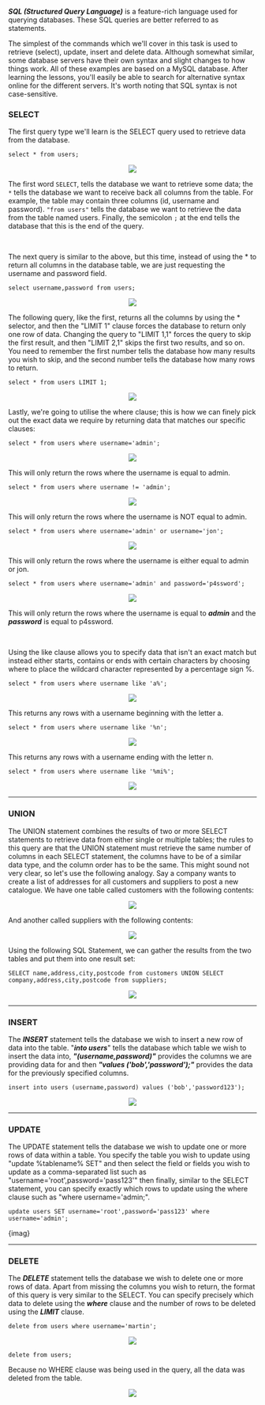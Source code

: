 ***SQL (Structured Query Language)*** is a feature-rich language used for querying databases. These SQL queries are better referred to as statements.


The simplest of the commands which we'll cover in this task is used to retrieve (select), update, insert and delete data. Although somewhat similar, some database servers have their own syntax and slight changes to how things work. All of these examples are based on a MySQL database. After learning the lessons, you'll easily be able to search for alternative syntax online for the different servers. It's worth noting that SQL syntax is not case-sensitive.


### SELECT

The first query type we'll learn is the SELECT query used to retrieve data from the database. 

 
```
select * from users;
```

<p align="center">
<img src="https://github.com/4bo4yman/Web-Application-Penetration-Testing/assets/156849852/2e689151-ae27-4a89-923d-225238c3e0e6 " >
</p> 

The first word ```SELECT```, tells the database we want to retrieve some data; the ```*``` tells the database we want to receive back all columns from the table. For example, the table may contain three columns (id, username and password). ```"from users"``` tells the database we want to retrieve the data from the table named users. Finally, the semicolon ```;``` at the end tells the database that this is the end of the query.  

<br>

The next query is similar to the above, but this time, instead of using the * to return all columns in the database table, we are just requesting the username and password field.

```
select username,password from users;
```

<p align="center">
<img src="https://github.com/4bo4yman/Web-Application-Penetration-Testing/assets/156849852/d9ac0f1b-93fd-4d73-a89d-6254e7293e81 " >
</p> 

The following query, like the first, returns all the columns by using the * selector, and then the "LIMIT 1" clause forces the database to return only one row of data. Changing the query to "LIMIT 1,1" forces the query to skip the first result, and then "LIMIT 2,1" skips the first two results, and so on. You need to remember the first number tells the database how many results you wish to skip, and the second number tells the database how many rows to return.

```
select * from users LIMIT 1;
```

<p align="center">
<img src="https://github.com/4bo4yman/Web-Application-Penetration-Testing/assets/156849852/3451fe78-1b53-4533-8b6b-465d46152248 " >
</p> 

Lastly, we're going to utilise the where clause; this is how we can finely pick out the exact data we require by returning data that matches our specific clauses:

```
select * from users where username='admin';
```

<p align="center">
<img src="https://github.com/4bo4yman/Web-Application-Penetration-Testing/assets/156849852/64cc3e7d-f333-4815-bd2b-9f3704366b23 " >
</p> 

This will only return the rows where the username is equal to admin.

```
select * from users where username != 'admin';
```
<p align="center">
<img src="https://github.com/4bo4yman/Web-Application-Penetration-Testing/assets/156849852/d815a52b-250d-49f6-b425-1a16d4e5f1a6 " >
</p> 

This will only return the rows where the username is NOT equal to admin.

```
select * from users where username='admin' or username='jon';
```

<p align="center">
<img src="https://github.com/4bo4yman/Web-Application-Penetration-Testing/assets/156849852/e2ac2ad6-bf89-4660-ab1a-dfe39601ad1a " >
</p> 


This will only return the rows where the username is either equal to admin or jon. 

```
select * from users where username='admin' and password='p4ssword';
```

<p align="center">
<img src="https://github.com/4bo4yman/Web-Application-Penetration-Testing/assets/156849852/8eebfe6c-29c0-4213-829f-e86d8baafa20" >
</p> 

This will only return the rows where the username is equal to ***admin*** and the ***password*** is equal to p4ssword.

<br>

Using the like clause allows you to specify data that isn't an exact match but instead either starts, contains or ends with certain characters by choosing where to place the wildcard character represented by a percentage sign %.

```
select * from users where username like 'a%';
```

<p align="center">
<img src="https://github.com/4bo4yman/Web-Application-Penetration-Testing/assets/156849852/b96fa881-d0e8-479c-95e2-077345dcbf13" >
</p> 

This returns any rows with a username beginning with the letter a.

```
select * from users where username like '%n';
```

<p align="center">
<img src="https://github.com/4bo4yman/Web-Application-Penetration-Testing/assets/156849852/9652297c-bff8-48cd-b51e-078013aa6be5 " >
</p> 

This returns any rows with a username ending with the letter n.

```
select * from users where username like '%mi%';
```

<p align="center">
<img src="https://github.com/4bo4yman/Web-Application-Penetration-Testing/assets/156849852/eea33b34-8bd5-4dc8-9a1e-e2c06c5b5bf5 " >
</p>

************

### UNION

The UNION statement combines the results of two or more SELECT statements to retrieve data from either single or multiple tables; the rules to this query are that the UNION statement must retrieve the same number of columns in each SELECT statement, the columns have to be of a similar data type, and the column order has to be the same. This might sound not very clear, so let's use the following analogy. Say a company wants to create a list of addresses for all customers and suppliers to post a new catalogue. We have one table called customers with the following contents: 

<p align="center">
<img src="https://github.com/4bo4yman/Web-Application-Penetration-Testing/assets/156849852/bd13dde8-b302-48f0-9d99-cc865abcf85e " >
</p>

And another called suppliers with the following contents:

<p align="center">
<img src="https://github.com/4bo4yman/Web-Application-Penetration-Testing/assets/156849852/8556b34c-c21c-496a-a2a1-7011f563c342 " >
</p>

Using the following SQL Statement, we can gather the results from the two tables and put them into one result set:

```
SELECT name,address,city,postcode from customers UNION SELECT company,address,city,postcode from suppliers;
```

<p align="center">
<img src="https://github.com/4bo4yman/Web-Application-Penetration-Testing/assets/156849852/c369c556-13e3-49fd-a752-998bcbf8b378 " >
</p>


***********

### INSERT

The ***INSERT*** statement tells the database we wish to insert a new row of data into the table. "***into users***" tells the database which table we wish to insert the data into, ***"(username,password)"*** provides the columns we are providing data for and then ***"values ('bob','password');"*** provides the data for the previously specified columns.

```
insert into users (username,password) values ('bob','password123');
```

<p align="center">
<img src="https://github.com/4bo4yman/Web-Application-Penetration-Testing/assets/156849852/88dc1d54-1a54-4c05-bb2f-e779e050a039 " >
</p>

***********

### UPDATE

The UPDATE statement tells the database we wish to update one or more rows of data within a table. You specify the table you wish to update using "update %tablename% SET" and then select the field or fields you wish to update as a comma-separated list such as "username='root',password='pass123'" then finally, similar to the SELECT statement, you can specify exactly which rows to update using the where clause such as "where username='admin;".

```
update users SET username='root',password='pass123' where username='admin';
```

{imag}

**********

### DELETE

The ***DELETE*** statement tells the database we wish to delete one or more rows of data. Apart from missing the columns you wish to return, the format of this query is very similar to the SELECT. You can specify precisely which data to delete using the ***where*** clause and the number of rows to be deleted using the ***LIMIT*** clause.

```
delete from users where username='martin';
```

<p align="center">
<img src="https://github.com/4bo4yman/Web-Application-Penetration-Testing/assets/156849852/382678fa-2e25-49d2-950d-9da234cf2ad3 " >
</p>

```
delete from users;
```

Because no WHERE clause was being used in the query, all the data was deleted from the table.

<p align="center">
<img src="https://github.com/4bo4yman/Web-Application-Penetration-Testing/assets/156849852/c28432ec-b9a1-49ca-af26-62b6bb714de8 " >
</p>
























